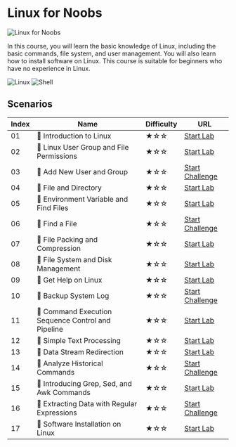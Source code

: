 # Linux for Noobs

![Linux for Noobs](https://cover-creator.labex.io/linux-for-noobs.png)

In this course, you will learn the basic knowledge of Linux, including the basic commands, file system, and user management. You will also learn how to install software on Linux. This course is suitable for beginners who have no experience in Linux.

![Linux](https://img.shields.io/badge/Linux-whitesmoke?style=for-the-badge&logo=linux)
![Shell](https://img.shields.io/badge/Shell-whitesmoke?style=for-the-badge&logo=shell)


## Scenarios

|   Index | Name                                               | Difficulty   | URL                                                                       |
|---------|----------------------------------------------------|--------------|---------------------------------------------------------------------------|
|      01 | 📖 Introduction to Linux                           | ★☆☆          | <a target='_blank' href='https://labex.io/labs/18001'>Start Lab</a>       |
|      02 | 📖 Linux User Group and File Permissions           | ★☆☆          | <a target='_blank' href='https://labex.io/labs/18002'>Start Lab</a>       |
|      03 | 🎯 Add New User and Group                          | ★☆☆          | <a target='_blank' href='https://labex.io/labs/17987'>Start Challenge</a> |
|      04 | 📖 File and Directory                              | ★☆☆          | <a target='_blank' href='https://labex.io/labs/17997'>Start Lab</a>       |
|      05 | 📖 Environment Variable and Find Files             | ★☆☆          | <a target='_blank' href='https://labex.io/labs/17996'>Start Lab</a>       |
|      06 | 🎯 Find a File                                     | ★☆☆          | <a target='_blank' href='https://labex.io/labs/17993'>Start Challenge</a> |
|      07 | 📖 File Packing and Compression                    | ★☆☆          | <a target='_blank' href='https://labex.io/labs/17998'>Start Lab</a>       |
|      08 | 📖 File System and Disk Management                 | ★☆☆          | <a target='_blank' href='https://labex.io/labs/17999'>Start Lab</a>       |
|      09 | 📖 Get Help on Linux                               | ★☆☆          | <a target='_blank' href='https://labex.io/labs/18000'>Start Lab</a>       |
|      10 | 🎯 Backup System Log                               | ★☆☆          | <a target='_blank' href='https://labex.io/labs/17989'>Start Challenge</a> |
|      11 | 📖 Command Execution Sequence Control and Pipeline | ★☆☆          | <a target='_blank' href='https://labex.io/labs/17994'>Start Lab</a>       |
|      12 | 📖 Simple Text Processing                          | ★☆☆          | <a target='_blank' href='https://labex.io/labs/18004'>Start Lab</a>       |
|      13 | 📖 Data Stream Redirection                         | ★☆☆          | <a target='_blank' href='https://labex.io/labs/17995'>Start Lab</a>       |
|      14 | 🎯 Analyze Historical Commands                     | ★☆☆          | <a target='_blank' href='https://labex.io/labs/17988'>Start Challenge</a> |
|      15 | 📖 Introducing Grep, Sed, and Awk Commands         | ★☆☆          | <a target='_blank' href='https://labex.io/labs/18003'>Start Lab</a>       |
|      16 | 🎯 Extracting Data with Regular Expressions        | ★☆☆          | <a target='_blank' href='https://labex.io/labs/17991'>Start Challenge</a> |
|      17 | 📖 Software Installation on Linux                  | ★☆☆          | <a target='_blank' href='https://labex.io/labs/18005'>Start Lab</a>       |

